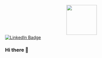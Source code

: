 <div id="header" align="center">
  <img src="https://media.giphy.com/media/M9gbBd9nbDrOTu1Mqx/giphy.gif" width="100"/>
</div>
<div id="badges">
  <a href="[https://fr.linkedin.com/in/adrien-manente](https://www.linkedin.com/public-profile/settings?lipi=urn%3Ali%3Apage%3Ad_flagship3_profile_self_edit_contact-info%3BPi4rSA6HQQWj6Gmn9IQCtQ%3D%3D)">
    <img src="https://img.shields.io/badge/LinkedIn-blue?style=for-the-badge&logo=linkedin&logoColor=white" alt="LinkedIn Badge"/>
  </a>
</div>

### Hi there 👋


